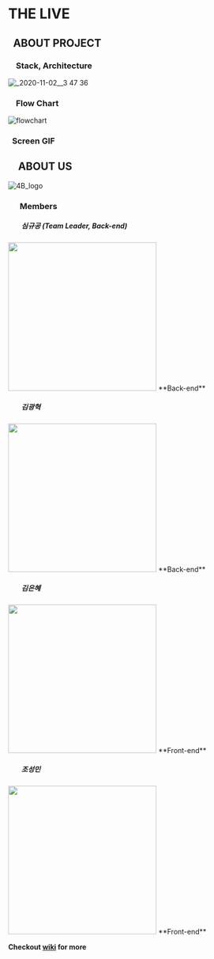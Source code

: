# THE LIVE

## &nbsp;&nbsp;ABOUT PROJECT
### &nbsp;&nbsp;&nbsp;&nbsp;Stack, Architecture
![_2020-11-02__3 47 36](https://user-images.githubusercontent.com/66895623/97844098-c291c900-1d2d-11eb-8c06-9fdacade1d26.png)

### &nbsp;&nbsp;&nbsp;&nbsp;Flow Chart
![flowchart](https://user-images.githubusercontent.com/66895623/97844170-e228f180-1d2d-11eb-9740-29c98bb4e175.jpeg)

### &nbsp;&nbsp;Screen GIF

## &nbsp;&nbsp;&nbsp;&nbsp;ABOUT US
![4B_logo](https://user-images.githubusercontent.com/66895623/97844055-aee66280-1d2d-11eb-84f7-da98008a92af.png)
### &nbsp;&nbsp;&nbsp;&nbsp;&nbsp;&nbsp;Members

##### &nbsp;&nbsp;&nbsp;&nbsp;&nbsp;&nbsp;&nbsp;&nbsp;심규공 (Team Leader, Back-end)
<img src="https://user-images.githubusercontent.com/66895623/97845386-e5bd7800-1d2f-11eb-9c95-0d696e82af5a.jpg" width="300">
**Back-end**

##### &nbsp;&nbsp;&nbsp;&nbsp;&nbsp;&nbsp;&nbsp;&nbsp;김광혁
<img src="https://user-images.githubusercontent.com/66895623/97846570-8a8c8500-1d31-11eb-96be-26950ea8f783.jpg" width="300">
**Back-end**

##### &nbsp;&nbsp;&nbsp;&nbsp;&nbsp;&nbsp;&nbsp;&nbsp;김은혜
<img src="https://user-images.githubusercontent.com/66895623/97847132-7301cc00-1d32-11eb-8cfe-66f7049593ac.jpeg" width="300">
**Front-end**

##### &nbsp;&nbsp;&nbsp;&nbsp;&nbsp;&nbsp;&nbsp;&nbsp;조성민
<img src="https://user-images.githubusercontent.com/66895623/97845662-3208b800-1d30-11eb-8f36-82ba3b55a720.jpg" width="300">
**Front-end**

**Checkout [wiki](https://github.com/codestates/the-live-client/wiki) for more**
